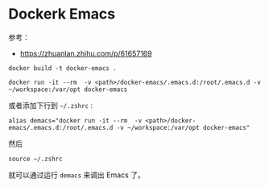 # Dockerk Emacs

参考：
- https://zhuanlan.zhihu.com/p/61657169

```
docker build -t docker-emacs .

docker run -it --rm  -v <path>/docker-emacs/.emacs.d:/root/.emacs.d -v ~/workspace:/var/opt docker-emacs
```

或者添加下行到 `~/.zshrc` :

```
alias demacs="docker run -it --rm  -v <path>/docker-emacs/.emacs.d:/root/.emacs.d -v ~/workspace:/var/opt docker-emacs"
```
然后
```
source ~/.zshrc
```

就可以通过运行 `demacs` 来调出 Emacs 了。
